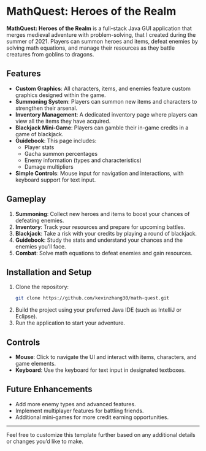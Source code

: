 
# MathQuest: Heroes of the Realm
**MathQuest: Heroes of the Realm** is a full-stack Java GUI application that merges medieval adventure with problem-solving, that I created during the summer of 2021. Players can summon heroes and items, defeat enemies by solving math equations, and manage their resources as they battle creatures from goblins to dragons.

## Features
- **Custom Graphics**: All characters, items, and enemies feature custom graphics designed within the game.
- **Summoning System**: Players can summon new items and characters to strengthen their arsenal.
- **Inventory Management**: A dedicated inventory page where players can view all the items they have acquired.
- **Blackjack Mini-Game**: Players can gamble their in-game credits in a game of blackjack.
- **Guidebook**: This page includes:
  - Player stats
  - Gacha summon percentages
  - Enemy information (types and characteristics)
  - Damage multipliers
- **Simple Controls**: Mouse input for navigation and interactions, with keyboard support for text input.

## Gameplay
1. **Summoning**: Collect new heroes and items to boost your chances of defeating enemies.
2. **Inventory**: Track your resources and prepare for upcoming battles.
3. **Blackjack**: Take a risk with your credits by playing a round of blackjack.
4. **Guidebook**: Study the stats and understand your chances and the enemies you’ll face.
5. **Combat**: Solve math equations to defeat enemies and gain resources.

## Installation and Setup
1. Clone the repository:  
   ```bash
   git clone https://github.com/kevinzhang30/math-quest.git
   ```
2. Build the project using your preferred Java IDE (such as IntelliJ or Eclipse).
3. Run the application to start your adventure.

## Controls
- **Mouse**: Click to navigate the UI and interact with items, characters, and game elements.
- **Keyboard**: Use the keyboard for text input in designated textboxes.

## Future Enhancements
- Add more enemy types and advanced features.
- Implement multiplayer features for battling friends.
- Additional mini-games for more credit earning opportunities.

---

Feel free to customize this template further based on any additional details or changes you’d like to make.

